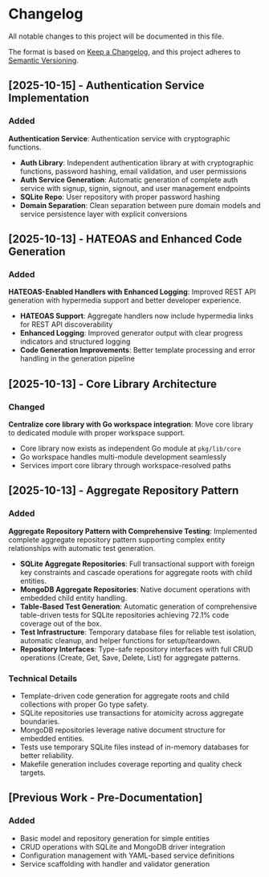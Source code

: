 # Changelog

All notable changes to this project will be documented in this file.

The format is based on [Keep a Changelog](https://keepachangelog.com/en/1.0.0/), and this project adheres to [Semantic Versioning](https://semver.org/spec/v2.0.0.html).

## [2025-10-15] - Authentication Service Implementation

### Added
**Authentication Service**: Authentication service with cryptographic functions.
- **Auth Library**: Independent authentication library at with cryptographic functions, password hashing, email validation, and user permissions
- **Auth Service Generation**: Automatic generation of complete auth service with signup, signin, signout, and user management endpoints
- **SQLite Repo**: User repository with proper password hashing
- **Domain Separation**: Clean separation between pure domain models and service persistence layer with explicit conversions

## [2025-10-13] - HATEOAS and Enhanced Code Generation

### Added
**HATEOAS-Enabled Handlers with Enhanced Logging**: Improved REST API generation with hypermedia support and better developer experience.
- **HATEOAS Support**: Aggregate handlers now include hypermedia links for REST API discoverability
- **Enhanced Logging**: Improved generator output with clear progress indicators and structured logging
- **Code Generation Improvements**: Better template processing and error handling in the generation pipeline

## [2025-10-13] - Core Library Architecture

### Changed
**Centralize core library with Go workspace integration**: Move core library to dedicated module with proper workspace support.
- Core library now exists as independent Go module at `pkg/lib/core`
- Go workspace handles multi-module development seamlessly
- Services import core library through workspace-resolved paths

## [2025-10-13] - Aggregate Repository Pattern

### Added
**Aggregate Repository Pattern with Comprehensive Testing**: Implemented complete aggregate repository pattern supporting complex entity relationships with automatic test generation.
- **SQLite Aggregate Repositories**: Full transactional support with foreign key constraints and cascade operations for aggregate roots with child entities.
- **MongoDB Aggregate Repositories**: Native document operations with embedded child entity handling.
- **Table-Based Test Generation**: Automatic generation of comprehensive table-driven tests for SQLite repositories achieving 72.1% code coverage out of the box.
- **Test Infrastructure**: Temporary database files for reliable test isolation, automatic cleanup, and helper functions for setup/teardown.
- **Repository Interfaces**: Type-safe repository interfaces with full CRUD operations (Create, Get, Save, Delete, List) for aggregate patterns.

### Technical Details
- Template-driven code generation for aggregate roots and child collections with proper Go type safety.
- SQLite repositories use transactions for atomicity across aggregate boundaries.
- MongoDB repositories leverage native document structure for embedded entities.
- Tests use temporary SQLite files instead of in-memory databases for better reliability.
- Makefile generation includes coverage reporting and quality check targets.

## [Previous Work - Pre-Documentation]

### Added
- Basic model and repository generation for simple entities
- CRUD operations with SQLite and MongoDB driver integration  
- Configuration management with YAML-based service definitions
- Service scaffolding with handler and validator generation
